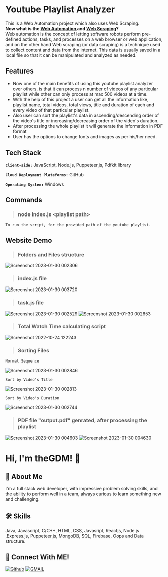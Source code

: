 # Youtube Playlist Analyzer
This is a Web Automation project which also uses Web Scraping.<br/>
**Now what is the <ins> Web Automation </ins> and <ins>Web Scraping</ins>?** <br />
Web automation is the concept of letting software robots perform pre-defined actions, tasks, and processes on a web browser or web application, and on the 
other hand Web scraping (or data scraping) is a technique used to collect content and data from the internet. This data is usually saved in a local file so that it can be manipulated and analyzed as needed.


## Features
- Now one of the main benefits of using this youtube playlist analyzer over others, is that it can process n number of videos of any particular playlist
  while other can only process at max 500 videos at a time.
- With the help of this project a user can get all the information like, playlist name, total videos, total views, title and duration of each and every 
  video of that particular playlist.
- Also user can sort the playlist's data in ascending/descending order of the video's title or increasing/decreasing order of the video's duration.
- After processing the whole playlist it will generate the information in PDF format
- User has the options to change fonts and images as per his/her need.

## Tech Stack

**`Client-side:`** JavaScript, Node.js, Puppeteer.js, Pdfkit library

**`Cloud Deployment Plateforms:`** GitHub

**`Operating System:`** Windows

## Commands
  > ### node index.js \<playlist path\> <br /> 
    To run the script, for the provided path of the youtube playlist.

  
## Website Demo
  > ### Folders and Files structure <br /> 
  ![Screenshot 2023-01-30 002306](https://user-images.githubusercontent.com/89511377/215349476-5072afbf-4fa7-4221-be57-55333845269e.jpg)


  > ### index.js file
  ![Screenshot 2023-01-30 003720](https://user-images.githubusercontent.com/89511377/215349847-f42bf840-201f-463b-be99-5e2749b1e3a2.jpg)
  
  > ### task.js file
  ![Screenshot 2023-01-30 002529](https://user-images.githubusercontent.com/89511377/215349546-8c6eb317-caa9-4ca9-8d82-3e073925fc89.jpg)
  ![Screenshot 2023-01-30 002653](https://user-images.githubusercontent.com/89511377/215349553-94965456-65dd-4d1f-bf48-6acbaa492465.jpg)

  > ### Total Watch Time calculating script
  ![Screenshot 2022-10-24 122243](https://user-images.githubusercontent.com/89511377/197465085-3923e6ec-dd95-40d9-80b3-a57e6cf6d6b8.jpg)

  > ### Sorting Files
  `Normal Sequence`
  
  ![Screenshot 2023-01-30 002846](https://user-images.githubusercontent.com/89511377/215349903-4bf0706b-1cb8-4ced-8d56-2e77cf056aae.jpg)
  
  `Sort by Video's Title`
  
  ![Screenshot 2023-01-30 002813](https://user-images.githubusercontent.com/89511377/215350021-ebe75428-82ec-40bd-a9b7-edc31b2e3748.jpg)

  `Sort by Video's Duration`
  
  ![Screenshot 2023-01-30 002744](https://user-images.githubusercontent.com/89511377/215350157-070fd329-d713-46c4-9040-19e372309ead.jpg)

  
  > ### PDF file "output.pdf" genrated, after processing the playlist
  ![Screenshot 2023-01-30 004603](https://user-images.githubusercontent.com/89511377/215350448-abfd37e0-4276-458f-8f77-402874c6d6e8.jpg)
  ![Screenshot 2023-01-30 004630](https://user-images.githubusercontent.com/89511377/215350456-ae83016c-9069-4a38-aed8-23c8386690cb.jpg)

# Hi, I'm theGDM! 👋
## 🚀 About Me
I'm a full stack web developer, with impressive problem solving skills,
and the ability to perform well in a team, always curious to learn something new and challenging.


## 🛠 Skills
Java, Javascript, C/C++, HTML, CSS, Javasript, Reactjs, Node.js ,Express.js, Puppeteer.js, MongoDB, SQL, Firebase, Oops and Data structure.

## 🔗 Connect With ME!
[![Github](https://img.shields.io/badge/github-000?style=for-the-badge&logo=github&logoColor=)](https://github.com/theGDM)
[![GMAIL](https://img.shields.io/badge/Gmail-ea4335?style=for-the-badge&logo=gmail&logoColor=white)](mailto:gyandeepmehra370@gmail.com)
